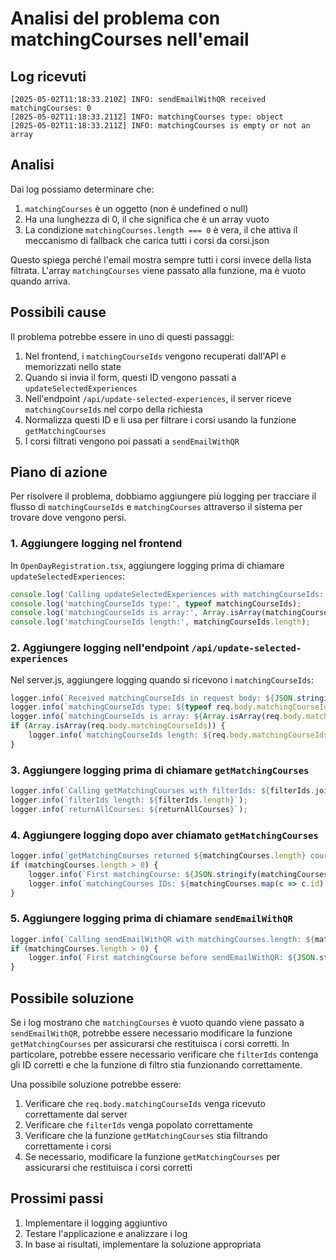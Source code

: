 # Analisi del problema con matchingCourses nell'email

## Log ricevuti

```
[2025-05-02T11:18:33.210Z] INFO: sendEmailWithQR received matchingCourses: 0
[2025-05-02T11:18:33.211Z] INFO: matchingCourses type: object
[2025-05-02T11:18:33.211Z] INFO: matchingCourses is empty or not an array
```

## Analisi

Dai log possiamo determinare che:

1. `matchingCourses` è un oggetto (non è undefined o null)
2. Ha una lunghezza di 0, il che significa che è un array vuoto
3. La condizione `matchingCourses.length === 0` è vera, il che attiva il meccanismo di fallback che carica tutti i corsi da corsi.json

Questo spiega perché l'email mostra sempre tutti i corsi invece della lista filtrata. L'array `matchingCourses` viene passato alla funzione, ma è vuoto quando arriva.

## Possibili cause

Il problema potrebbe essere in uno di questi passaggi:

1. Nel frontend, i `matchingCourseIds` vengono recuperati dall'API e memorizzati nello state
2. Quando si invia il form, questi ID vengono passati a `updateSelectedExperiences`
3. Nell'endpoint `/api/update-selected-experiences`, il server riceve `matchingCourseIds` nel corpo della richiesta
4. Normalizza questi ID e li usa per filtrare i corsi usando la funzione `getMatchingCourses`
5. I corsi filtrati vengono poi passati a `sendEmailWithQR`

## Piano di azione

Per risolvere il problema, dobbiamo aggiungere più logging per tracciare il flusso di `matchingCourseIds` e `matchingCourses` attraverso il sistema per trovare dove vengono persi.

### 1. Aggiungere logging nel frontend

In `OpenDayRegistration.tsx`, aggiungere logging prima di chiamare `updateSelectedExperiences`:

```javascript
console.log('Calling updateSelectedExperiences with matchingCourseIds:', matchingCourseIds);
console.log('matchingCourseIds type:', typeof matchingCourseIds);
console.log('matchingCourseIds is array:', Array.isArray(matchingCourseIds));
console.log('matchingCourseIds length:', matchingCourseIds.length);
```

### 2. Aggiungere logging nell'endpoint `/api/update-selected-experiences`

Nel server.js, aggiungere logging quando si ricevono i `matchingCourseIds`:

```javascript
logger.info(`Received matchingCourseIds in request body: ${JSON.stringify(req.body.matchingCourseIds)}`);
logger.info(`matchingCourseIds type: ${typeof req.body.matchingCourseIds}`);
logger.info(`matchingCourseIds is array: ${Array.isArray(req.body.matchingCourseIds)}`);
if (Array.isArray(req.body.matchingCourseIds)) {
    logger.info(`matchingCourseIds length: ${req.body.matchingCourseIds.length}`);
}
```

### 3. Aggiungere logging prima di chiamare `getMatchingCourses`

```javascript
logger.info(`Calling getMatchingCourses with filterIds: ${filterIds.join(', ')}`);
logger.info(`filterIds length: ${filterIds.length}`);
logger.info(`returnAllCourses: ${returnAllCourses}`);
```

### 4. Aggiungere logging dopo aver chiamato `getMatchingCourses`

```javascript
logger.info(`getMatchingCourses returned ${matchingCourses.length} courses`);
if (matchingCourses.length > 0) {
    logger.info(`First matchingCourse: ${JSON.stringify(matchingCourses[0])}`);
    logger.info(`matchingCourses IDs: ${matchingCourses.map(c => c.id).join(', ')}`);
}
```

### 5. Aggiungere logging prima di chiamare `sendEmailWithQR`

```javascript
logger.info(`Calling sendEmailWithQR with matchingCourses.length: ${matchingCourses.length}`);
if (matchingCourses.length > 0) {
    logger.info(`First matchingCourse before sendEmailWithQR: ${JSON.stringify(matchingCourses[0])}`);
}
```

## Possibile soluzione

Se i log mostrano che `matchingCourses` è vuoto quando viene passato a `sendEmailWithQR`, potrebbe essere necessario modificare la funzione `getMatchingCourses` per assicurarsi che restituisca i corsi corretti. In particolare, potrebbe essere necessario verificare che `filterIds` contenga gli ID corretti e che la funzione di filtro stia funzionando correttamente.

Una possibile soluzione potrebbe essere:

1. Verificare che `req.body.matchingCourseIds` venga ricevuto correttamente dal server
2. Verificare che `filterIds` venga popolato correttamente
3. Verificare che la funzione `getMatchingCourses` stia filtrando correttamente i corsi
4. Se necessario, modificare la funzione `getMatchingCourses` per assicurarsi che restituisca i corsi corretti

## Prossimi passi

1. Implementare il logging aggiuntivo
2. Testare l'applicazione e analizzare i log
3. In base ai risultati, implementare la soluzione appropriata